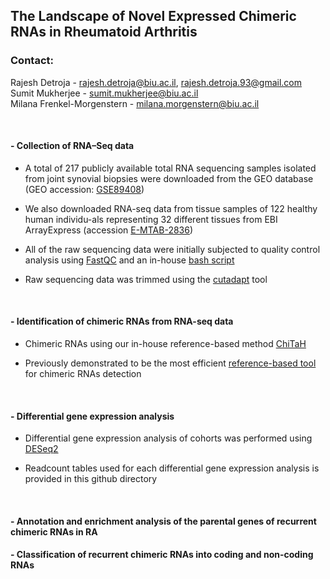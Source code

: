 ## The Landscape of Novel Expressed Chimeric RNAs in Rheumatoid Arthritis

### Contact:
Rajesh Detroja - rajesh.detroja@biu.ac.il, rajesh.detroja.93@gmail.com <br />
Sumit Mukherjee - sumit.mukherjee@biu.ac.il <br />
Milana Frenkel-Morgenstern - milana.morgenstern@biu.ac.il <br />

</br>

#### - Collection of RNA–Seq data
- A total of 217 publicly available total RNA sequencing samples isolated from joint synovial biopsies were downloaded from the GEO database (GEO accession: [GSE89408](https://www.ncbi.nlm.nih.gov/geo/query/acc.cgi?acc=GSE89408))

- We also downloaded RNA-seq data from tissue samples of 122 healthy human individu-als representing 32 different tissues from EBI ArrayExpress (accession [E-MTAB-2836](https://www.ebi.ac.uk/arrayexpress/experiments/E-MTAB-2836/))

- All of the raw sequencing data were initially subjected to quality control analysis using [FastQC](https://www.bioinformatics.babraham.ac.uk/projects/fastqc/) and an in-house [bash script](https://github.com/Rajesh-Detroja/RA_Chimeric_RNAs/blob/main/fastq_stats.sh)

- Raw sequencing data was trimmed using the [cutadapt](https://cutadapt.readthedocs.io/en/stable/) tool

</br>

#### - Identification of chimeric RNAs from RNA-seq data
- Chimeric RNAs using our in-house reference-based method [ChiTaH](https://github.com/Rajesh-Detroja/ChiTaH)

- Previously demonstrated to be the most efficient [reference-based tool](https://academic.oup.com/nargab/article/3/4/lqab112/6441772?login=true) for chimeric RNAs detection

</br>

#### - Differential gene expression analysis
- Differential gene expression analysis of cohorts was performed using [DESeq2](https://github.com/Rajesh-Detroja/RA_Chimeric_RNAs/blob/main/DESeq2.R)

- Readcount tables used for each differential gene expression analysis is provided in this github directory

</br>

#### - Annotation and enrichment analysis of the parental genes of recurrent chimeric RNAs in RA

#### - Classification of recurrent chimeric RNAs into coding and non-coding RNAs
